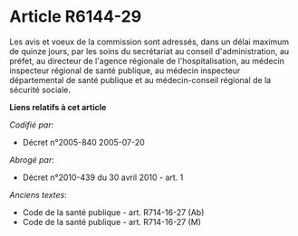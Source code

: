 # Article R6144-29

Les avis et voeux de la commission sont adressés, dans un délai maximum de quinze jours, par les soins du secrétariat au
conseil d'administration, au préfet, au directeur de l'agence régionale de l'hospitalisation, au médecin inspecteur régional
de santé publique, au médecin inspecteur départemental de santé publique et au médecin-conseil régional de la sécurité
sociale.

**Liens relatifs à cet article**

_Codifié par_:

  - Décret n°2005-840 2005-07-20

_Abrogé par_:

  - Décret n°2010-439 du 30 avril 2010 - art. 1

_Anciens textes_:

  - Code de la santé publique - art. R714-16-27 (Ab)
  - Code de la santé publique - art. R714-16-27 (M)
